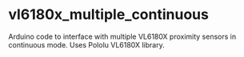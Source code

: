 # vl6180x_multiple_continuous
Arduino code to interface with multiple VL6180X proximity sensors in continuous mode. Uses Pololu VL6180X library.
